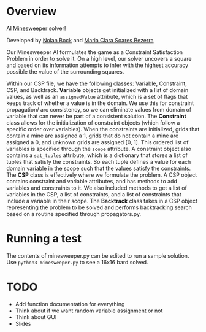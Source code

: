 # Overview
AI [Minesweeper](https://en.wikipedia.org/wiki/Minesweeper_(video_game)) solver!

Developed by [Nolan Bock](https://www.linkedin.com/in/nbock/) and [Maria Clara Soares Bezerra](https://www.linkedin.com/in/maria-clara-bezerra-09293a137/)

Our Minesweeper AI formulates the game as a Constraint Satisfaction Problem in order to solve it. On a high level, our
solver uncovers a square and based on its information attempts to infer with the highest accuracy possible the value of
the surrounding squares.


Within our CSP file, we have the following classes: Variable, Constraint, CSP, and Backtrack. **Variable** objects get
initialized with a list of domain values, as well as an `assignedValue` attribute, which is a set of flags that keeps
track of whether a value is in the domain. We use this for constraint propagation/ arc consistency, so we can eliminate
values from domain of variable that can never be part of a consistent solution. The **Constraint** class allows for the
initialization of constraint objects (which follow a specific order over variables). When the constraints are
initialized, grids that contain a mine are assigned a 1, grids that do not contain a mine are assigned a 0, and unknown
grids are assigned [0, 1]. This ordered list of variables is specified through the `scope` attribute. A constraint
object also contains a `sat_tuples` attribute, which is a dictionary that stores a list of tuples that satisfy the
constraints. So each tuple defines a value for each domain variable in the scope such that the values satisfy the
constraints. The **CSP** class is effectively where we formulate the problem. A CSP object contains constraint and
variable attributes, and has methods to add variables and constraints to it. We also included methods to get a list of
variables in the CSP, a list of constraints, and a list of constraints that include a variable in their scope.
The **Backtrack** class takes in a CSP object representing the problem to be solved and performs backtracking search
based on a routine specified through propagators.py.



# Running a test
The contents of minesweeper.py can be edited to run a sample solution. Use `python3 minesweeper.py` to see a 16x16 bard solved.

# TODO
- Add function documentation for everything
- Think about if we want random variable assignment or not
- Think about GUI
- Slides
